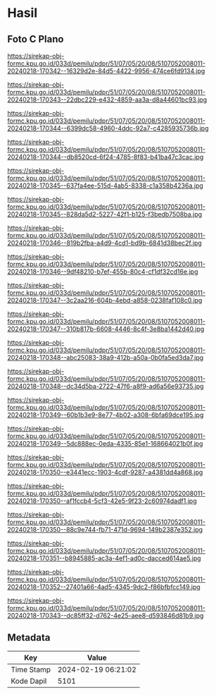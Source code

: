 # Hasil

## Foto C Plano

https://sirekap-obj-formc.kpu.go.id/033d/pemilu/pdpr/51/07/05/20/08/5107052008011-20240218-170342--16329d2e-84d5-4422-9956-474ce6fd9134.jpg

https://sirekap-obj-formc.kpu.go.id/033d/pemilu/pdpr/51/07/05/20/08/5107052008011-20240218-170343--22dbc229-e432-4859-aa3a-d8a44601bc93.jpg

https://sirekap-obj-formc.kpu.go.id/033d/pemilu/pdpr/51/07/05/20/08/5107052008011-20240218-170344--6399dc58-4960-4ddc-92a7-c4285935736b.jpg

https://sirekap-obj-formc.kpu.go.id/033d/pemilu/pdpr/51/07/05/20/08/5107052008011-20240218-170344--db8520cd-6f24-4785-8f83-b41ba47c3cac.jpg

https://sirekap-obj-formc.kpu.go.id/033d/pemilu/pdpr/51/07/05/20/08/5107052008011-20240218-170345--637fa4ee-515d-4ab5-8338-c1a358b4236a.jpg

https://sirekap-obj-formc.kpu.go.id/033d/pemilu/pdpr/51/07/05/20/08/5107052008011-20240218-170345--828da5d2-5227-42f1-b125-f3bedb7508ba.jpg

https://sirekap-obj-formc.kpu.go.id/033d/pemilu/pdpr/51/07/05/20/08/5107052008011-20240218-170346--819b2fba-a4d9-4cd1-bd9b-6841d38bec2f.jpg

https://sirekap-obj-formc.kpu.go.id/033d/pemilu/pdpr/51/07/05/20/08/5107052008011-20240218-170346--9df48210-b7ef-455b-80c4-cf1df32cd16e.jpg

https://sirekap-obj-formc.kpu.go.id/033d/pemilu/pdpr/51/07/05/20/08/5107052008011-20240218-170347--3c2aa216-604b-4ebd-a858-0238faf108c0.jpg

https://sirekap-obj-formc.kpu.go.id/033d/pemilu/pdpr/51/07/05/20/08/5107052008011-20240218-170347--310b817b-6608-4446-8c4f-3e8ba1442d40.jpg

https://sirekap-obj-formc.kpu.go.id/033d/pemilu/pdpr/51/07/05/20/08/5107052008011-20240218-170348--abc25083-38a9-412b-a50a-0b0fa5ed3da7.jpg

https://sirekap-obj-formc.kpu.go.id/033d/pemilu/pdpr/51/07/05/20/08/5107052008011-20240218-170348--dc34d5ba-2722-47f6-a8f9-ad6a56e93735.jpg

https://sirekap-obj-formc.kpu.go.id/033d/pemilu/pdpr/51/07/05/20/08/5107052008011-20240218-170349--60b1b3e9-8e77-4b02-a308-6bfa69dce195.jpg

https://sirekap-obj-formc.kpu.go.id/033d/pemilu/pdpr/51/07/05/20/08/5107052008011-20240218-170349--5dc888ec-0eda-4335-85e1-168664021b0f.jpg

https://sirekap-obj-formc.kpu.go.id/033d/pemilu/pdpr/51/07/05/20/08/5107052008011-20240218-170350--e3441ecc-1903-4cdf-9287-a4381dd4a868.jpg

https://sirekap-obj-formc.kpu.go.id/033d/pemilu/pdpr/51/07/05/20/08/5107052008011-20240218-170350--af1fccb4-5cf3-42e5-9f23-2c60974dadf1.jpg

https://sirekap-obj-formc.kpu.go.id/033d/pemilu/pdpr/51/07/05/20/08/5107052008011-20240218-170350--88c9e744-fb71-471d-9694-149b2387e352.jpg

https://sirekap-obj-formc.kpu.go.id/033d/pemilu/pdpr/51/07/05/20/08/5107052008011-20240218-170351--b8945885-ac3a-4ef1-ad0c-dacced614ae5.jpg

https://sirekap-obj-formc.kpu.go.id/033d/pemilu/pdpr/51/07/05/20/08/5107052008011-20240218-170352--27401a66-4ad5-4345-9dc2-f86bfbfcc149.jpg

https://sirekap-obj-formc.kpu.go.id/033d/pemilu/pdpr/51/07/05/20/08/5107052008011-20240218-170343--dc85ff32-d762-4e25-aee8-d593846d81b9.jpg


## Metadata

| Key        | Value               |
| ---------- | ------------------- |
| Time Stamp | 2024-02-19 06:21:02 |
| Kode Dapil | 5101                |



